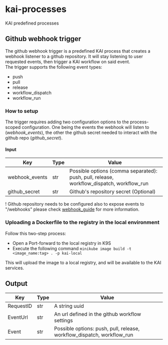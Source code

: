 # kai-processes

KAI predefined processes

## Github webhook trigger

The github webhook trigger is a predefined KAI process that creates a webhook listener to a github repository. It will stay listening to user requested events, then trigger a KAI workflow on said event.  
The trigger supports the following event types:

- push
- pull
- release
- workflow_dispatch
- workflow_run

### How to setup

The trigger requires adding two configuration options to the process-scoped configuration.
One being the events the webhook will listen to (_webhook_events_), the other the github secret needed to interact with the github repo (_github_secret_).

#### Input 

| Key            | Type | Value                                                                       |
|----------------|------|-----------------------------------------------------------------------------| 
| webhook_events | str  | Possible options (comma separated): push, pull, release, workflow_dispatch, workflow_run      |
| github_secret  | str  | Github's repository secret (Optional)                                                    |

! Github repository needs to be configured also to expose events to "/webhooks" please check [webhook_guide](https://docs.github.com/webhooks/) for more information.


### Uploading a Dockerfile to the registry in the local environment

Follow this two-step process:

- Open a Port-forward to the local registry in K9S
- Execute the following command `minikube image build -t <image_name:tag> . -p kai-local`

This will upload the image to a local registry, and will be available to the KAI services.

## Output

| Key       | Type | Value                                                                  |
|-----------|------|------------------------------------------------------------------------| 
| RequestID | str  | A string uuid                                                          |
| EventUrl  | str  | An url defined in the github workflow settings                         |
| Event     | str  | Possible options: push, pull, release, workflow_dispatch, workflow_run | 
